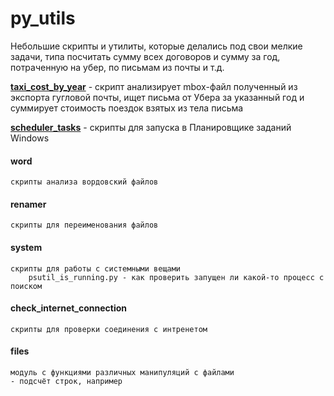 # py_utils
Небольшие скрипты и утилиты, которые делались под свои мелкие задачи, типа посчитать сумму всех договоров и сумму за год, потраченную на убер, по письмам из почты и т.д.

**[taxi_cost_by_year](https://github.com/i-dea-by/py_utils/tree/master/taxi_cost_by_year)** - cкрипт анализирует mbox-файл полученный из экспорта гугловой почты, ищет письма от Убера за указанный год и суммирует стоимость поездок взятых из тела письма

**[scheduler_tasks](https://github.com/i-dea-by/py_utils/tree/master/scheduler_tasks)** - скрипты для запуска в Планировщике заданий Windows

#### word  
```
скрипты анализа вордовский файлов
```

#### renamer
```
скрипты для переименования файлов
```

#### system
```
скрипты для работы с системными вещами
    psutil_is_running.py - как проверить запущен ли какой-то процесс с поиском
```

#### check_internet_connection
```
скрипты для проверки соединения с интренетом
```

#### files
```
модуль с функциями различных манипуляций с файлами  
- подсчёт строк, например
```